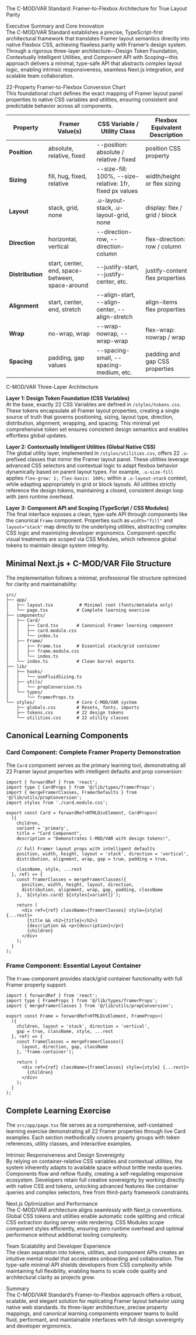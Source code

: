 The C-MOD/VAR Standard: Framer-to-Flexbox Architecture for True Layout Parity

Executive Summary and Core Innovation  
The C-MOD/VAR Standard establishes a precise, TypeScript-first architectural framework that translates Framer layout semantics directly into native Flexbox CSS, achieving flawless parity with Framer’s design system. Through a rigorous three-layer architecture—Design Token Foundation, Contextually Intelligent Utilities, and Component API with Scoping—this approach delivers a minimal, type-safe API that abstracts complex layout logic, enabling intrinsic responsiveness, seamless Next.js integration, and scalable team collaboration.

22-Property Framer-to-Flexbox Conversion Chart  
This foundational chart defines the exact mapping of Framer layout panel properties to native CSS variables and utilities, ensuring consistent and predictable behavior across all components.

| Property       | Framer Value(s)                          | CSS Variable / Utility Class             | Flexbox Equivalent Description                                  |
|----------------|----------------------------------------|-----------------------------------------|-----------------------------------------------------------------|
| **Position**   | absolute, relative, fixed               | --position: absolute / relative / fixed | position CSS property                                           |
| **Sizing**     | fill, hug, fixed, relative              | --size-fill: 100%, --size-relative: 1fr, fixed px values | width/height or flex sizing                                     |
| **Layout**     | stack, grid, none                       | .u-layout-stack, .u-layout-grid, none   | display: flex / grid / block                                    |
| **Direction**  | horizontal, vertical                    | --direction-row, --direction-column     | flex-direction: row / column                                    |
| **Distribution**| start, center, end, space-between, space-around | --justify-start, --justify-center, etc. | justify-content flex properties                                |
| **Alignment**  | start, center, end, stretch            | --align-start, --align-center, --align-stretch | align-items flex properties                                    |
| **Wrap**       | no-wrap, wrap                          | --wrap-nowrap, --wrap-wrap              | flex-wrap: nowrap / wrap                                        |
| **Spacing**    | padding, gap values                    | --spacing-small, --spacing-medium, etc. | padding and gap CSS properties                                  |

C-MOD/VAR Three-Layer Architecture  

**Layer 1: Design Token Foundation (CSS Variables)**  
At the base, exactly 22 CSS Variables are defined in `/styles/tokens.css`. These tokens encapsulate all Framer layout properties, creating a single source of truth that governs positioning, sizing, layout type, direction, distribution, alignment, wrapping, and spacing. This minimal yet comprehensive token set ensures consistent design semantics and enables effortless global updates.

**Layer 2: Contextually Intelligent Utilities (Global Native CSS)**  
The global utility layer, implemented in `/styles/utilities.css`, offers 22 `.u-` prefixed classes that mirror the Framer layout panel. These utilities leverage advanced CSS selectors and contextual logic to adapt flexbox behavior dynamically based on parent layout types. For example, `.u-size-fill` applies `flex-grow: 1; flex-basis: 100%;` within a `.u-layout-stack` context, while adapting appropriately in grid or block layouts. All utilities strictly reference the design tokens, maintaining a closed, consistent design loop with zero runtime overhead.

**Layer 3: Component API and Scoping (TypeScript / CSS Modules)**  
The final interface exposes a clean, type-safe API through components like the canonical `Frame` component. Properties such as `width="fill"` and `layout="stack"` map directly to the underlying utilities, abstracting complex CSS logic and maximizing developer ergonomics. Component-specific visual treatments are scoped via CSS Modules, which reference global tokens to maintain design system integrity.

## Minimal Next.js + C-MOD/VAR File Structure

The implementation follows a minimal, professional file structure optimized for clarity and maintainability:

```
src/
├── app/
│   ├── layout.tsx          # Minimal root (fonts/metadata only)
│   └── page.tsx           # Complete learning exercise
├── components/
│   ├── Card/
│   │   ├── Card.tsx       # Canonical Framer learning component
│   │   ├── card.module.css
│   │   └── index.ts
│   ├── Frame/
│   │   ├── Frame.tsx      # Essential stack/grid container
│   │   ├── frame.module.css
│   │   └── index.ts
│   └── index.ts           # Clean barrel exports
├── lib/
│   ├── hooks/
│   │   └── useFluidSizing.ts
│   ├── utils/
│   │   └── propConversion.ts
│   └── types/
│       └── framerProps.ts
└── styles/                # Core C-MOD/VAR system
    ├── globals.css        # Resets, fonts, imports
    ├── tokens.css         # 22 design tokens
    └── utilities.css      # 22 utility classes
```

## Canonical Learning Components

### Card Component: Complete Framer Property Demonstration

The `Card` component serves as the primary learning tool, demonstrating all 22 Framer layout properties with intelligent defaults and prop conversion:

```tsx
import { forwardRef } from 'react';
import type { CardProps } from '@/lib/types/framerProps';
import { mergeFramerClasses, FramerDefaults } from '@/lib/utils/propConversion';
import styles from './card.module.css';

export const Card = forwardRef<HTMLDivElement, CardProps>(
  ({
    children,
    variant = 'primary',
    title = "Card Component",
    description = "Demonstrates C-MOD/VAR with design tokens!",

    // Full Framer layout props with intelligent defaults
    position, width, height, layout = 'stack', direction = 'vertical',
    distribution, alignment, wrap, gap = true, padding = true,

    className, style, ...rest
  }, ref) => {
    const framerClasses = mergeFramerClasses({
      position, width, height, layout, direction,
      distribution, alignment, wrap, gap, padding, className
    }, `${styles.card} ${styles[variant]}`);

    return (
      <div ref={ref} className={framerClasses} style={style} {...rest}>
        {title && <h2>{title}</h2>}
        {description && <p>{description}</p>}
        {children}
      </div>
    );
  }
);
```

### Frame Component: Essential Layout Container

The `Frame` component provides stack/grid container functionality with full Framer property support:

```tsx
import { forwardRef } from 'react';
import type { FrameProps } from '@/lib/types/framerProps';
import { mergeFramerClasses } from '@/lib/utils/propConversion';

export const Frame = forwardRef<HTMLDivElement, FrameProps>(
  ({
    children, layout = 'stack', direction = 'vertical',
    gap = true, className, style, ...rest
  }, ref) => {
    const frameClasses = mergeFramerClasses({
      layout, direction, gap, className
    }, 'frame-container');

    return (
      <div ref={ref} className={frameClasses} style={style} {...rest}>
        {children}
      </div>
    );
  }
);
```

## Complete Learning Exercise

The `src/app/page.tsx` file serves as a comprehensive, self-contained learning exercise demonstrating all 22 Framer properties through live Card examples. Each section methodically covers property groups with token references, utility classes, and interactive examples.

Intrinsic Responsiveness and Design Sovereignty  
By relying on container-relative CSS variables and contextual utilities, the system inherently adapts to available space without brittle media queries. Components flow and reflow fluidly, creating a self-regulating responsive ecosystem. Developers retain full creative sovereignty by working directly with native CSS and tokens, unlocking advanced features like container queries and complex selectors, free from third-party framework constraints.

Next.js Optimization and Performance  
The C-MOD/VAR architecture aligns seamlessly with Next.js conventions. Global CSS tokens and utilities enable automatic code splitting and critical CSS extraction during server-side rendering. CSS Modules scope component styles efficiently, ensuring zero runtime overhead and optimal performance without additional tooling complexity.

Team Scalability and Developer Experience  
The clean separation into tokens, utilities, and component APIs creates an intuitive mental model that accelerates onboarding and collaboration. The type-safe minimal API shields developers from CSS complexity while maintaining full flexibility, enabling teams to scale code quality and architectural clarity as projects grow.

Summary  
The C-MOD/VAR Standard’s Framer-to-Flexbox approach offers a robust, scalable, and elegant solution for replicating Framer layout behavior using native web standards. Its three-layer architecture, precise property mappings, and canonical learning components empower teams to build fluid, performant, and maintainable interfaces with full design sovereignty and developer ergonomics.
